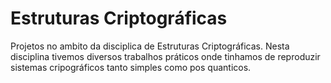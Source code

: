 # Estruturas Criptográficas
Projetos no ambito da disciplica de Estruturas Criptográficas. Nesta disciplina tivemos diversos trabalhos práticos onde tinhamos de reproduzir sistemas cripográficos tanto simples como pos quanticos.
